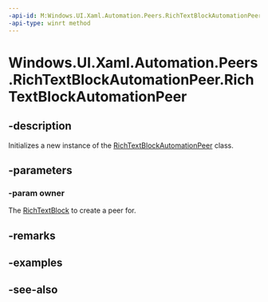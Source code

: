 ```yaml
---
-api-id: M:Windows.UI.Xaml.Automation.Peers.RichTextBlockAutomationPeer.#ctor(Windows.UI.Xaml.Controls.RichTextBlock)
-api-type: winrt method
---
```


<!-- Method syntax
public RichTextBlockAutomationPeer(Windows.UI.Xaml.Controls.RichTextBlock owner)
-->

# Windows.UI.Xaml.Automation.Peers.RichTextBlockAutomationPeer.RichTextBlockAutomationPeer

## -description
Initializes a new instance of the [RichTextBlockAutomationPeer](richtextblockautomationpeer.md) class.


## -parameters
### -param owner
The [RichTextBlock](../windows.ui.xaml.controls/richtextblock.md) to create a peer for.

## -remarks

## -examples

## -see-also
